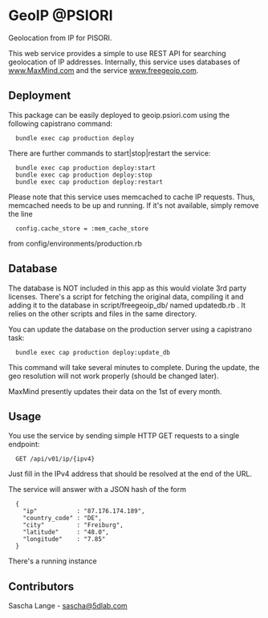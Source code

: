 GeoIP @PSIORI
=============

Geolocation from IP for PISORI.

This web service provides a simple to use REST API for searching geolocation of IP addresses.
Internally, this service uses databases of www.MaxMind.com and the service www.freegeoip.com.


Deployment
----------

This package can be easily deployed to geoip.psiori.com using the following capistrano
command:

```
  bundle exec cap production deploy
```

There are further commands to start|stop|restart the service:

```
  bundle exec cap production deploy:start
  bundle exec cap production deploy:stop
  bundle exec cap production deploy:restart
```

Please note that this service uses memcached to cache IP requests. Thus, memcached needs
to be up and running. If it's not available, simply remove the line
```
  config.cache_store = :mem_cache_store
```
from config/environments/production.rb

  
Database
--------

The database is NOT included in this app as this would violate 3rd party licenses. There's
a script for fetching the original data, compiling it and adding it to the database in
script/freegeoip_db/ named updatedb.rb . It relies on the other scripts and files in the 
same directory.

You can update the database on the production server using a capistrano task:

```
  bundle exec cap production deploy:update_db
```
  
This command will take several minutes to complete. During the update, the geo resolution
will not work properly (should be changed later).

MaxMind presently updates their data on the 1st of every month.


Usage
-----

You use the service by sending simple HTTP GET requests to a single endpoint:

```
  GET /api/v01/ip/{ipv4}
```

Just fill in the IPv4 address that should be resolved at the end of the URL. 

The service will answer with a JSON hash of the form
```
  {
    "ip"           : "87.176.174.189",
    "country_code" : "DE",
    "city"         : "Freiburg",
    "latitude"     : "48.0",
    "longitude"    : "7.85"
  }
```

There's a running instance 


Contributors
------------

Sascha Lange - sascha@5dlab.com
